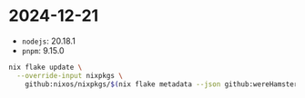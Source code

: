 # 2024-12-21

 - `nodejs`: 20.18.1
 - `pnpm`: 9.15.0

```sh
nix flake update \
  --override-input nixpkgs \
    github:nixos/nixpkgs/$(nix flake metadata --json github:wereHamster/stdenf | jq -r '.locks.nodes.nixpkgs.locked.rev')
```
